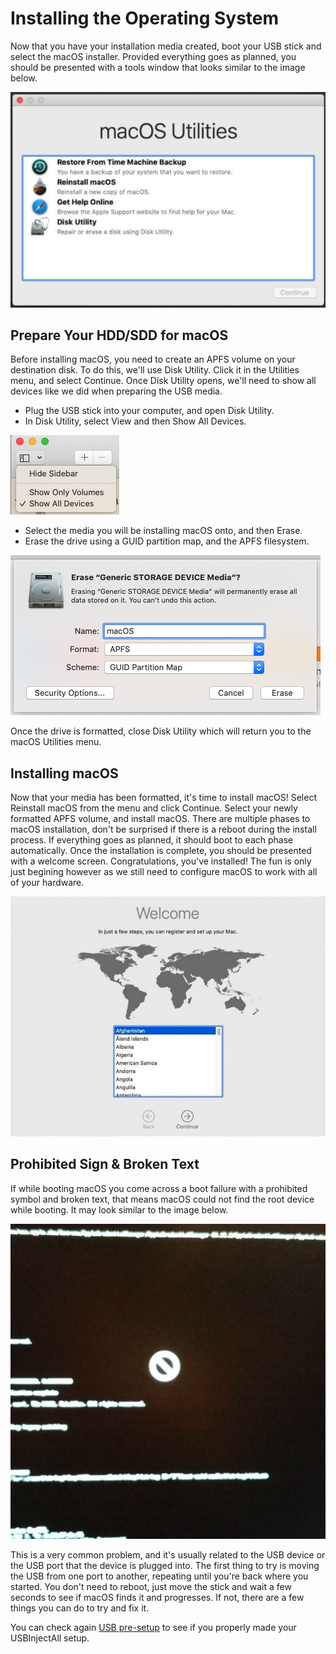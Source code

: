 # Installing the Operating System

Now that you have your installation media created, boot your USB stick and select the macOS installer. Provided everything goes as planned, you should be presented with a tools window that looks similar to the image below.

![](../.gitbook/assets/screen-shot-2019-11-09-at-9.18.51-pm.png)

## Prepare Your HDD/SDD for macOS

Before installing macOS, you need to create an APFS volume on your destination disk. To do this, we'll use Disk Utility. Click it in the Utilities menu, and select Continue. Once Disk Utility opens, we'll need to show all devices like we did when preparing the USB media.

* Plug the USB stick into your computer, and open Disk Utility.
* In Disk Utility, select View and then Show All Devices.

![](../.gitbook/assets/screen-shot-2019-11-09-at-9.23.32-pm.png)

* Select the media you will be installing macOS onto, and then Erase.
* Erase the drive using a GUID partition map, and the APFS filesystem.

![](../.gitbook/assets/screen-shot-2019-11-09-at-9.25.27-pm.png)

Once the drive is formatted, close Disk Utility which will return you to the macOS Utilities menu.

## Installing macOS

Now that your media has been formatted, it's time to install macOS! Select Reinstall macOS from the menu and click Continue. Select your newly formatted APFS volume, and install macOS. There are multiple phases to macOS installation, don't be surprised if there is a reboot during the install process. If everything goes as planned, it should boot to each phase automatically. Once the installation is complete, you should be presented with a welcome screen. Congratulations, you've installed! The fun is only just begining however as we still need to configure macOS to work with all of your hardware.

![](../.gitbook/assets/screen-shot-2019-11-09-at-9.32.17-pm.png)

## Prohibited Sign & Broken Text

If while booting macOS you come across a boot failure with a prohibited symbol and broken text, that means macOS could not find the root device while booting. It may look similar to the image below.

![](../.gitbook/assets/screen-shot-2019-11-16-at-3.26.57-pm.png)

This is a very common problem, and it's usually related to the USB device or the USB port that the device is plugged into. The first thing to try is moving the USB from one port to another, repeating until you're back where you started. You don't need to reboot, just move the stick and wait a few seconds to see if macOS finds it and progresses. If not, there are a few things you can do to try and fix it.

You can check again [USB pre-setup](../prepare-install-macos/usb-pre-setup.md) to see if you properly made your USBInjectAll setup.

